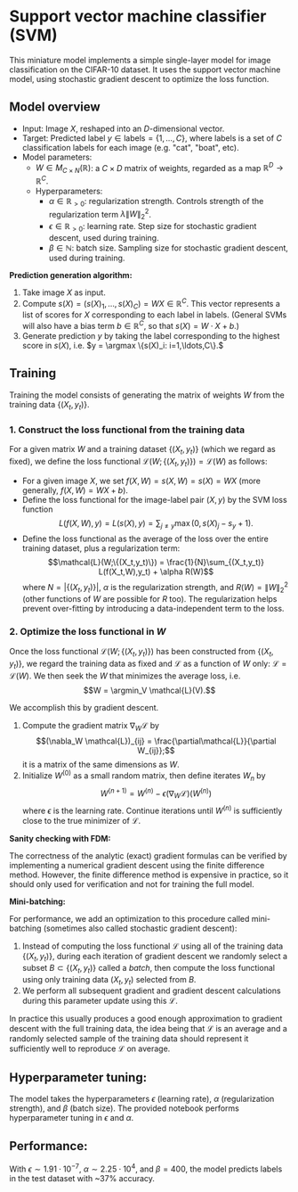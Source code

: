 # Support vector machine classifier (SVM)

This miniature model implements a simple single-layer model for image classification on the CIFAR-10 dataset. It uses the support vector machine model, using stochastic gradient descent to optimize the loss function.

## **Model overview**

* Input: Image $X$, reshaped into an $D$-dimensional vector.
* Target: Predicted label $y\in \text{labels} = \{1,\ldots,C\}$, where $\text{labels}$ is a set of $C$ classification labels for each image (e.g. "cat", "boat", etc).
* Model parameters:
    * $W\in M_{C\times N}(\mathbb{R})$: a $C\times D$ matrix of weights, regarded as a map $\mathbb{R}^D\to\mathbb{R}^C$.
    * Hyperparameters:
        * $\alpha\in\mathbb{R}_{>0}$: regularization strength. Controls strength of the regularization term $\lambda\|W\|_2^2$.
        * $\epsilon\in\mathbb{R}_{>0}$:  learning rate. Step size for stochastic gradient descent, used during training.
        * $\beta\in\mathbb{N}$: batch size. Sampling size for stochastic gradient descent, used during training.

**Prediction generation algorithm:**

1. Take image $X$ as input.
2. Compute $s(X) = (s(X)_1,\ldots,s(X)_C) = WX \in \mathbb{R}^C$. This vector represents a list of scores for $X$ corresponding to each label in $\text{labels}$. (General SVMs will also have a bias term $b\in\mathbb{R}^C$, so that $s(X) = W\cdot X + b$.)
3. Generate prediction $y$ by taking the label corresponding to the highest score in $s(X)$, i.e. $y = \argmax \{s(X)_i: i=1,\ldots,C\}.$


## **Training**

Training the model consists of generating the matrix of weights $W$ from the training data $\{(X_t,y_t)\}$.

### **1. Construct the loss functional from the training data**

For a given matrix $W$ and a training dataset $\{(X_t,y_t)\}$ (which we regard as fixed), we define the loss functional $\mathcal{L}(W;\{(X_t,y_t)\}) = \mathcal{L}(W)$ as follows:

* For a given image $X$, we set $f(X,W) = s(X,W) = s(X) = WX$ (more generally, $f(X,W) = WX + b$).
* Define the loss functional for the image-label pair $(X,y)$ by the SVM loss function $$L(f(X,W),y) = L(s(X),y) = \sum_{j \neq y} \max(0,s(X)_j - s_y + 1).$$
* Define the loss functional as the average of the loss over the entire training dataset, plus a regularization term: $$\mathcal{L}(W;\{(X_t,y_t)\}) = \frac{1}{N}\sum_{(X_t,y_t)} L(f(X_t,W),y_t) + \alpha R(W)$$
where $N = |\{(X_t,y_t)\}|$, $\alpha$ is the regularization strength, and $R(W) = \|W\|_2^2$ (other functions of $W$ are possible for $R$ too). The regularization helps prevent over-fitting by introducing a data-independent term to the loss.

### **2. Optimize the loss functional in $W$**

Once the loss functional $\mathcal{L}(W;\{(X_t,y_t)\})$ has been constructed from $\{(X_t,y_t)\}$, we regard the training data as fixed and $\mathcal{L}$ as a function of $W$ only: $\mathcal{L} = \mathcal{L}(W)$. We then seek the $W$ that minimizes the average loss, i.e. $$W = \argmin_V \mathcal{L}(V).$$

We accomplish this by gradient descent.

1. Compute the gradient matrix $\nabla_W\mathcal{L}$ by $$(\nabla_W \mathcal{L})_{ij} = \frac{\partial\mathcal{L}}{\partial W_{ij}};$$ it is a matrix of the same dimensions as $W$.
2. Initialize $W^{(0)}$ as a small random matrix, then define iterates $W_n$ by $$W^{(n+1)} = W^{(n)} -\epsilon(\nabla_W\mathcal{L})(W^{(n)})$$
where $\epsilon$ is the learning rate. Continue iterations until $W^{(n)}$ is sufficiently close to the true minimizer of $\mathcal{L}$.

**Sanity checking with FDM:**

The correctness of the analytic (exact) gradient formulas can be verified by implementing a numerical gradient descent using the finite difference method. However, the finite difference method is expensive in practice, so it should only used for verification and not for training the full model.

**Mini-batching:**

For performance, we add an optimization to this procedure called mini-batching (sometimes also called stochastic gradient descent):

1. Instead of computing the loss functional $\mathcal{L}$ using all of the training data $\{(X_t,y_t)\}$, during each iteration of gradient descent we randomly select a subset $B\subset\{(X_t,y_t)\}$ called a *batch*, then compute the loss functional using only training data $(X_t,y_t)$ selected from $B$.
2. We perform all subsequent gradient and gradient descent calculations during this parameter update using this $\mathcal{L}$.

In practice this usually produces a good enough approximation to gradient descent with the full training data, the idea being that $\mathcal{L}$ is an average and a randomly selected sample of the training data should represent it sufficiently well to reproduce $\mathcal{L}$ on average.

## Hyperparameter tuning:

The model takes the hyperparameters $\epsilon$ (learning rate), $\alpha$ (regularization strength), and $\beta$ (batch size). The provided notebook performs hyperparameter tuning in $\epsilon$ and $\alpha$.

## Performance:

With $\epsilon \sim 1.91\cdot 10^{-7}$, $\alpha \sim 2.25\cdot 10^4$, and $\beta = 400$, the model predicts labels in the test dataset with ~37% accuracy.
